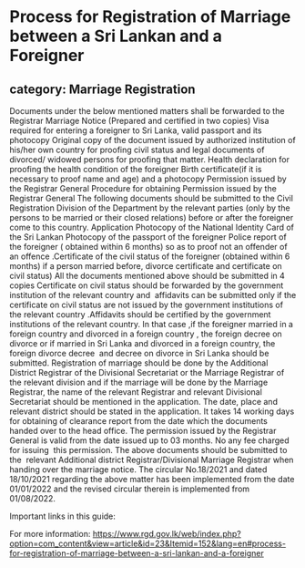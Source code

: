 # Process for Registration of Marriage between a Sri Lankan and a Foreigner
## category: Marriage Registration

Documents under the below mentioned matters shall be forwarded to the Registrar
Marriage Notice (Prepared and certified in two copies)
Visa required for entering a foreigner to Sri Lanka, valid passport and its photocopy
Original copy of the document issued by authorized institution of his/her own country for proofing civil status and legal documents of divorced/ widowed persons for proofing that matter.
Health declaration for proofing the health condition of the foreigner
Birth certificate(if it is necessary to proof name and age) and a photocopy
Permission issued by the Registrar General
Procedure for obtaining Permission issued by the Registrar General
The following documents should be submitted to the Civil Registration Division of the Department by the relevant parties (only by the persons to be married or their closed relations) before or after the foreigner come to this country. 
Application
Photocopy of the National Identity Card of the Sri Lankan
Photocopy of the passport of the foreigner
Police report of the foreigner ( obtained within 6 months) so as to proof not an offender of an offence
.Certificate of the civil status of the foreigner (obtained within 6 months) if a person married before, divorce certificate and certificate on civil status)
All the documents mentioned above should be submitted in 4 copies
Certificate on civil status should be forwarded by the government institution of the relevant country and  affidavits can be submitted only if the certificate on civil status are not issued by the government institutions of the relevant country .Affidavits should be certified by the government institutions of the relevant country.
In that case ,if the foreigner married in a foreign country and divorced in a foreign country , the foreign decree on divorce or if married in Sri Lanka and divorced in a foreign country, the foreign divorce decree  and decree on divorce in Sri Lanka should be submitted.
Registration of marriage should be done by the Additional District Registrar of the Divisional Secretariat or the Marriage Registrar of the relevant division and if the marriage will be done by the Marriage Registrar, the name of the relevant Registrar and relevant Divisional Secretariat should be mentioned in the application.
The date, place and relevant district should be stated in the application.
It takes 14 working days  for obtaining of clearance report from the date which the documents handed over to the head office.
The permission issued by the Registrar General is valid from the date issued up to 03 months.
No any fee charged for issuing  this permission.
The above documents should be submitted to the  relevant Additional district Registrar/Divisional Marriage Registrar when handing over the marriage notice.
The circular No.18/2021 and dated 18/10/2021 regarding the above matter has been implemented from the date 01/01/2022 and the revised circular therein is implemented from 01/08/2022.

Important links in this guide:


For more information: https://www.rgd.gov.lk/web/index.php?option=com_content&view=article&id=23&Itemid=152&lang=en#process-for-registration-of-marriage-between-a-sri-lankan-and-a-foreigner
